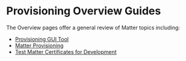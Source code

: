 # Provisioning Overview Guides

The Overview pages offer a general review of Matter topics including:

- [Provisioning GUI Tool](provisioning-gui-tool.md)
- [Matter Provisioning](matter-provisioning.md)
- [Test Matter Certificates for Development](test-matter-certs-for-development.md)
